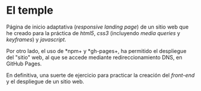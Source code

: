 # El temple

Página de inicio adaptativa (*responsive landing page*) de un sitio web que he creado para la práctica de *html5*, *css3* (incluyendo *media queries* y *keyframes*) y *javascript*.

Por otro lado, el uso de *npm+ y *gh-pages+, ha permitido el despliegue del "sitio" web, al que se accede mediante redireccionamiento DNS, en GitHub Pages.

En definitiva, una suerte de ejercicio para practicar la creación del *front-end* y el despliegue de un sitio web.
